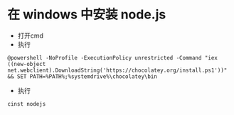 # 在 windows 中安装 node.js

- 打开cmd
- 执行

```
@powershell -NoProfile -ExecutionPolicy unrestricted -Command "iex ((new-object net.webclient).DownloadString('https://chocolatey.org/install.ps1'))" && SET PATH=%PATH%;%systemdrive%\chocolatey\bin
```

- 执行

```
cinst nodejs
```
